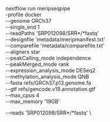 nextflow run meripseqpipe \
-profile docker \
--genome GRCh37 \
--single_end 1 \
--readPaths 'SRP012098/SRR*/*fastq' \
--designfile 'metadata/meripmanifest.txt' \
--comparefile 'metadata/comparefile.txt' \
--aligners star \
--peakCalling_mode independence \
--peakMerged_mode rank \
--expression_analysis_mode DESeq2 \
--methylation_analysis_mode QNB \
--fasta refs/GRCh37.p13.genome.fa \
--gtf refs/gencode.v19.annotation.gtf \
--max_cpus 4 \
--max_memory '19GB'


--reads 'SRP012098/SRR*/*fastq' \